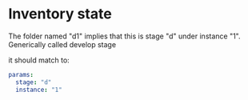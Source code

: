 # Inventory state

The folder named "d1" implies that this is stage "d" under instance "1".
Generically called develop stage

it should match to:

```yml
params:
  stage: "d"
  instance: "1"
```
